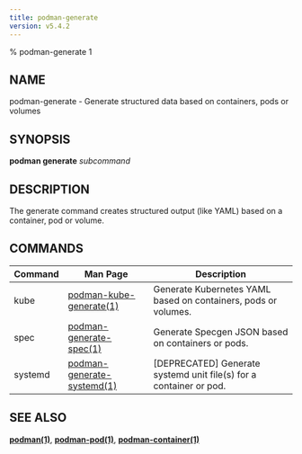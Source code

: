 ```yaml
---
title: podman-generate
version: v5.4.2
---
```


% podman-generate 1

## NAME
podman\-generate - Generate structured data based on containers, pods or volumes

## SYNOPSIS
**podman generate** *subcommand*

## DESCRIPTION
The generate command creates structured output (like YAML) based on a container, pod or volume.

## COMMANDS

| Command | Man Page                                                   | Description                                                                         |
|---------|------------------------------------------------------------|-------------------------------------------------------------------------------------|
| kube    | [podman-kube-generate(1)](podman-kube-generate.1.md)       | Generate Kubernetes YAML based on containers, pods or volumes.                      |
| spec    | [podman-generate-spec(1)](podman-generate-spec.1.md)       | Generate Specgen JSON based on containers or pods.                                  |
| systemd | [podman-generate-systemd(1)](podman-generate-systemd.1.md) | [DEPRECATED] Generate systemd unit file(s) for a container or pod.                  |


## SEE ALSO
**[podman(1)](podman.1.md)**, **[podman-pod(1)](podman-pod.1.md)**, **[podman-container(1)](podman-container.1.md)**
